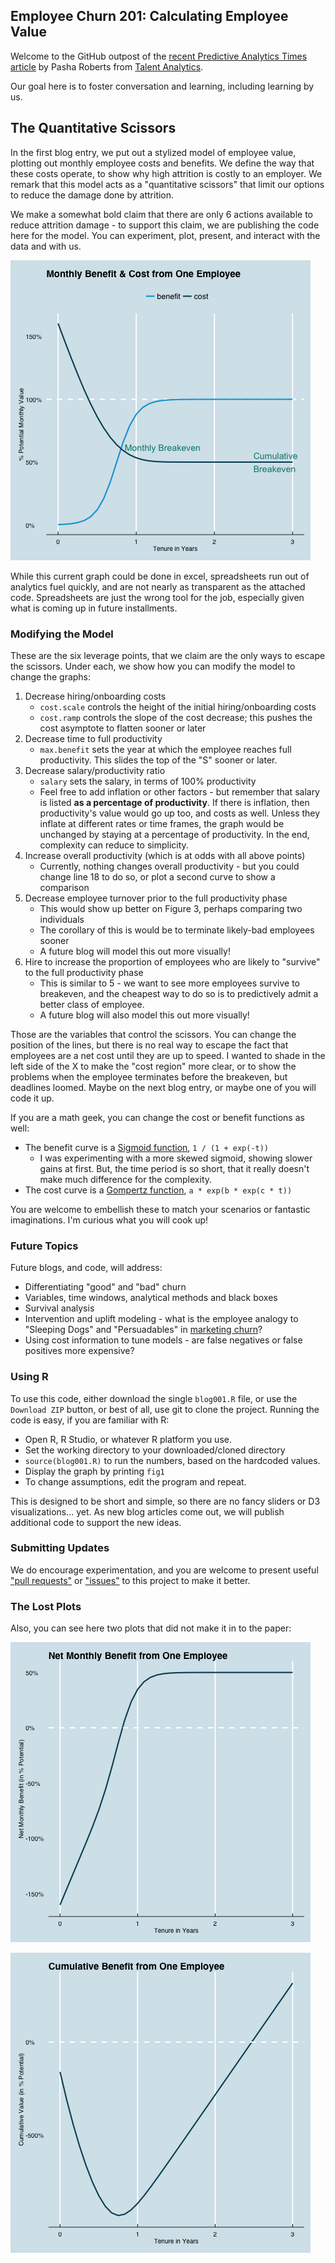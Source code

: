 ## Employee Churn 201: Calculating Employee Value

Welcome to the GitHub outpost of the [recent Predictive Analytics Times article][patimes] by Pasha Roberts from [Talent Analytics][ta].

Our goal here is to foster conversation and learning, including learning by us.

## The Quantitative Scissors
In the first blog entry, we put out a stylized model of employee value, plotting out monthly employee costs and benefits.
We define the way that these costs operate, to show why high attrition is costly to an employer.
We remark that this model acts as a "quantitative scissors" that limit our options to reduce the damage done by attrition.

We make a somewhat bold claim that there are only 6 actions available to reduce attrition damage - to support this claim,
we are publishing the code here for the model.  You can experiment, plot, present, and interact with the data and with us.

![Figure1][]

While this current graph could be done in excel, spreadsheets run out of analytics fuel quickly, and are not nearly as transparent as the attached code.
Spreadsheets are just the wrong tool for the job, especially given what is coming up in future installments.

### Modifying the Model

These are the six leverage points, that we claim are the only ways to escape the scissors.  Under each, we show how you can modify the model to change the graphs:

1. Decrease hiring/onboarding costs
	- `cost.scale` controls the height of the initial hiring/onboarding costs
	- `cost.ramp` controls the slope of the cost decrease; this pushes the cost asymptote to flatten sooner or later
2. Decrease time to full productivity
	- `max.benefit` sets the year at which the employee reaches full productivity.  This slides the top of the "S" sooner or later.
3. Decrease salary/productivity ratio
	- `salary` sets the salary, in terms of 100% productivity
	- Feel free to add inflation or other factors - but remember that salary is listed **as a percentage of productivity**.  If there is inflation, then productivity's value would go up too, and costs as well.  Unless they inflate at different rates or time frames, the graph would be unchanged by staying at a percentage of productivity.  In the end, complexity can reduce to simplicity.
4. Increase overall productivity (which is at odds with all above points)
	- Currently, nothing changes overall productivity - but you could change line 18 to do so, or plot a second curve to show a comparison
5. Decrease employee turnover prior to the full productivity phase
	- This would show up better on Figure 3, perhaps comparing two individuals
	- The corollary of this is would be to terminate likely-bad employees sooner
	- A future blog will model this out more visually!
6. Hire to increase the proportion of employees who are likely to "survive" to the full productivity phase
	- This is similar to 5 - we want to see more employees survive to breakeven, and the cheapest way to do so is to predictively admit a better class of employee.
	- A future blog will also model this out more visually!

Those are the variables that control the scissors.  You can change the position of the lines, but there is no real way to escape the fact that employees are a net cost until they are up to speed.
I wanted to shade in the left side of the X to make the "cost region" more clear, or to show the problems when the employee terminates before the breakeven, but deadlines loomed.  Maybe on the next blog entry, or maybe one of you will code it up.

If you are a math geek, you can change the cost or benefit functions as well:

- The benefit curve is a [Sigmoid function][sigmoid], `1 / (1 + exp(-t))`
	- I was experimenting with a more skewed sigmoid, showing slower gains at first.  But, the time period is so short, that it really doesn't make much difference for the complexity.
- The cost curve is a [Gompertz function][gompertz], `a * exp(b * exp(c * t))`

You are welcome to embellish these to match your scenarios or fantastic imaginations.
I'm curious what you will cook up!

### Future Topics

Future blogs, and code, will address:

- Differentiating "good" and "bad" churn
- Variables, time windows, analytical methods and black boxes
- Survival analysis
- Intervention and uplift modeling - what is the employee analogy to "Sleeping Dogs" and "Persuadables" in [marketing churn][mktchurn]?
- Using cost information to tune models - are false negatives or false positives more expensive?

### Using R

To use this code, either download the single `blog001.R` file, or use the `Download ZIP` button, or best of all, use git to clone the project.
Running the code is easy, if you are familiar with R:

- Open R, R Studio, or whatever R platform you use.
- Set the working directory to your downloaded/cloned directory
- `source(blog001.R)` to run the numbers, based on the hardcoded values.
- Display the graph by printing `fig1`
- To change assumptions, edit the program and repeat.

This is designed to be short and simple, so there are no fancy sliders or D3 visualizations... yet.
As new blog articles come out, we will publish additional code to support the new ideas.

### Submitting Updates

We do encourage experimentation, and you are welcome to present useful ["pull requests"][pullreq] or ["issues"][issues] to this project to make it better.

### The Lost Plots

Also, you can see here two plots that did not make it in to the paper:

![Figure2][]

![Figure3][]



[patimes]: http://www.predictiveanalyticsworld.com/patimes/
[ta]: http://www.talentanalytics.com
[sigmoid]: http://en.wikipedia.org/wiki/Sigmoid_function
[gompertz]: http://en.wikipedia.org/wiki/Gompertz_curve
[mktchurn]: http://stochasticsolutions.com/pdf/SavedAndDrivenAway.pdf
[pullreq]: https://github.com/talentanalytics/churn201/pulls
[issues]: https://github.com/talentanalytics/churn201/issues 
[Figure1]: figure_1.png "Monthly Cost & Benefit from One Employee"
[Figure2]: figure_2.png "Net Monthly Benefit from One Employee"
[Figure3]: figure_3.png "Cumulative Benefit from One Employee"
